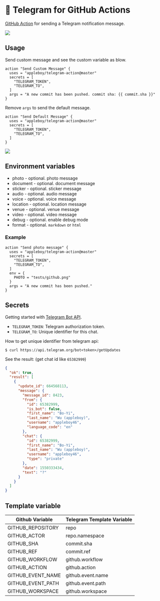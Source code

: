 # 🚀 Telegram for GitHub Actions

[GitHub Action](https://developer.github.com/actions/) for sending a Telegram notification message.

<img src="./images/telegram-notification.png">

## Usage

Send custom message and see the custom variable as blow.

```
action "Send Custom Message" {
  uses = "appleboy/telegram-action@master"
  secrets = [
    "TELEGRAM_TOKEN",
    "TELEGRAM_TO",
  ]
  args = "A new commit has been pushed. commit sha: {{ commit.sha }}"
}
```

Remove `args` to send the default message.

```
action "Send Default Message" {
  uses = "appleboy/telegram-action@master"
  secrets = [
    "TELEGRAM_TOKEN",
    "TELEGRAM_TO",
  ]
}
```

<img src="images/telegram-workflow.png">

## Environment variables

* photo - optional. photo message
* document - optional. document message
* sticker - optional. sticker message
* audio - optional. audio message
* voice - optional. voice message
* location - optional. location message
* venue - optional. venue message
* video - optional. video message
* debug - optional. enable debug mode
* format - optional. `markdown` or `html`

### Example

```
action "Send photo message" {
  uses = "appleboy/telegram-action@master"
  secrets = [
    "TELEGRAM_TOKEN",
    "TELEGRAM_TO",
  ]
  env = {
    PHOTO = "tests/github.png"
  }
  args = "A new commit has been pushed."
}
```

## Secrets

Getting started with [Telegram Bot API](https://core.telegram.org/bots/api).

* `TELEGRAM_TOKEN`: Telegram authorization token.
* `TELEGRAM_TO`: Unique identifier for this chat.

How to get unique identifier from telegram api:

```
$ curl https://api.telegram.org/bot<token>/getUpdates
```

See the result: (get chat id like `65382999`)

```json
{
  "ok": true,
  "result": [
    {
      "update_id": 664568113,
      "message": {
        "message_id": 8423,
        "from": {
          "id": 65382999,
          "is_bot": false,
          "first_name": "Bo-Yi",
          "last_name": "Wu (appleboy)",
          "username": "appleboy46",
          "language_code": "en"
        },
        "chat": {
          "id": 65382999,
          "first_name": "Bo-Yi",
          "last_name": "Wu (appleboy)",
          "username": "appleboy46",
          "type": "private"
        },
        "date": 1550333434,
        "text": "?"
      }
    }
  ]
}
```

## Template variable

| Github Variable   | Telegram Template Variable |
|-------------------|----------------------------|
| GITHUB_REPOSITORY | repo                       |
| GITHUB_ACTOR      | repo.namespace             |
| GITHUB_SHA        | commit.sha                 |
| GITHUB_REF        | commit.ref                 |
| GITHUB_WORKFLOW   | github.workflow            |
| GITHUB_ACTION     | github.action              |
| GITHUB_EVENT_NAME | github.event.name          |
| GITHUB_EVENT_PATH | github.event.path          |
| GITHUB_WORKSPACE  | github.workspace           |
